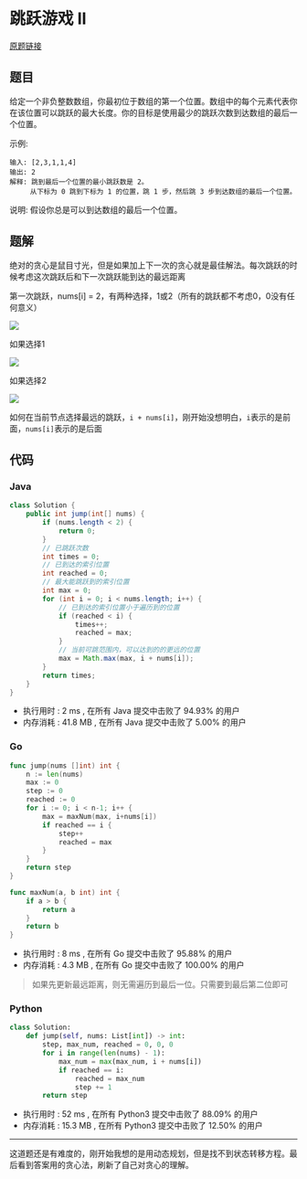 # 跳跃游戏 II

[原题链接](https://leetcode-cn.com/problems/jump-game-ii/)

## 题目

给定一个非负整数数组，你最初位于数组的第一个位置。数组中的每个元素代表你在该位置可以跳跃的最大长度。你的目标是使用最少的跳跃次数到达数组的最后一个位置。

示例:
```text
输入: [2,3,1,1,4]
输出: 2
解释: 跳到最后一个位置的最小跳跃数是 2。
     从下标为 0 跳到下标为 1 的位置，跳 1 步，然后跳 3 步到达数组的最后一个位置。
```

说明: 假设你总是可以到达数组的最后一个位置。

## 题解

绝对的贪心是鼠目寸光，但是如果加上下一次的贪心就是最佳解法。每次跳跃的时候考虑这次跳跃后和下一次跳跃能到达的最远距离

第一次跳跃，nums[i] = 2，有两种选择，1或2（所有的跳跃都不考虑0，0没有任何意义）

![](https://cdn.jsdelivr.net/gh/zhangslob/oss@master/uPic/lmgCuw.png)

如果选择1

![](https://cdn.jsdelivr.net/gh/zhangslob/oss@master/uPic/5GIraw.png)

如果选择2

![](https://cdn.jsdelivr.net/gh/zhangslob/oss@master/uPic/19RoZ8.png)

如何在当前节点选择最远的跳跃，`i + nums[i]`，刚开始没想明白，`i`表示的是前面，`nums[i]`表示的是后面

## 代码

### Java

```java
class Solution {
    public int jump(int[] nums) {
        if (nums.length < 2) {
            return 0;
        }
        // 已跳跃次数
        int times = 0;
        // 已到达的索引位置
        int reached = 0;
        // 最大能跳跃到的索引位置
        int max = 0;
        for (int i = 0; i < nums.length; i++) {
            // 已到达的索引位置小于遍历到的位置
            if (reached < i) {
                times++;
                reached = max;
            }
            // 当前可跳范围内，可以达到的的更远的位置
            max = Math.max(max, i + nums[i]);
        }
        return times;
    }
}
```

- 执行用时 : 2 ms , 在所有 Java 提交中击败了 94.93% 的用户 
- 内存消耗 : 41.8 MB , 在所有 Java 提交中击败了 5.00% 的用户

### Go

```go
func jump(nums []int) int {
	n := len(nums)
	max := 0
	step := 0
	reached := 0
	for i := 0; i < n-1; i++ {
		max = maxNum(max, i+nums[i])
		if reached == i {
			step++
			reached = max
		}
	}
	return step
}

func maxNum(a, b int) int {
	if a > b {
		return a
	}
	return b
}
```

- 执行用时 : 8 ms , 在所有 Go 提交中击败了 95.88% 的用户 
- 内存消耗 : 4.3 MB , 在所有 Go 提交中击败了 100.00% 的用户

> 如果先更新最远距离，则无需遍历到最后一位。只需要到最后第二位即可

### Python

```python
class Solution:
    def jump(self, nums: List[int]) -> int:
        step, max_num, reached = 0, 0, 0
        for i in range(len(nums) - 1):
            max_num = max(max_num, i + nums[i])
            if reached == i:
                reached = max_num
                step += 1
        return step
```

- 执行用时 : 52 ms , 在所有 Python3 提交中击败了 88.09% 的用户 
- 内存消耗 : 15.3 MB , 在所有 Python3 提交中击败了 12.50% 的用户

---

这道题还是有难度的，刚开始我想的是用动态规划，但是找不到状态转移方程。最后看到答案用的贪心法，刷新了自己对贪心的理解。

